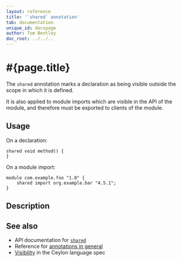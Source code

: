 ```yaml
---
layout: reference
title: '`shared` annotation'
tab: documentation
unique_id: docspage
author: Tom Bentley
doc_root: ../../..
---
```


# #{page.title}

The `shared` annotation marks a declaration as being visible outside 
the scope in which it is defined.

It is also applied to module imports which are visible in the API of 
the module, and therefore must be exported to clients of the module.

## Usage

On a declaration:

<!-- try: -->
    shared void method() {
    }

On a module import:

<!-- try: -->
    module com.example.foo "1.0" {
        shared import org.example.bar "4.5.1";
    }

## Description

## See also

* API documentation for [`shared`](#{site.urls.apidoc_current}/index.html#shared)
* Reference for [annotations in general](../../structure/annotation/)
* [Visibility](#{site.urls.spec_current}#visibility) in the Ceylon 
  language spec
